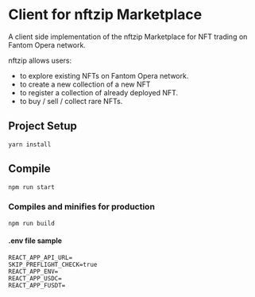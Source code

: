 # Client for nftzip Marketplace 
A client side implementation of the nftzip Marketplace for NFT trading on Fantom Opera network.

nftzip allows users: 
- to explore existing NFTs on Fantom Opera network.
- to create a new collection of a new NFT
- to register a collection of already deployed NFT.
- to buy / sell / collect rare NFTs.

## Project Setup
```
yarn install
```

## Compile
```
npm run start
```

### Compiles and minifies for production
```
npm run build
```

#### .env file sample
```
REACT_APP_API_URL=
SKIP_PREFLIGHT_CHECK=true
REACT_APP_ENV=
REACT_APP_USDC=
REACT_APP_FUSDT=
```
